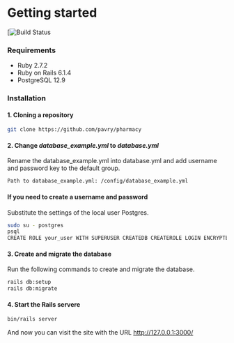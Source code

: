 # Getting started

[![Build Status](https://app.travis-ci.com/pavry/pharmacy.svg?branch=master)

### Requirements

- Ruby 2.7.2
- Ruby on Rails 6.1.4
- PostgreSQL 12.9

### Installation

#### 1. Cloning a repository
```bash
git clone https://github.com/pavry/pharmacy
```
#### 2. Сhange *database_example.yml* to *database.yml*
Rename the database_example.yml into database.yml and add username and password key to the default group.
```bash
Path to database_example.yml: /config/database_example.yml
```
#### If you need to create a username and password
Substitute the settings of the local user Postgres.
```bash
sudo su - postgres
psql
CREATE ROLE your_user WITH SUPERUSER CREATEDB CREATEROLE LOGIN ENCRYPTED PASSWORD 'your_password';
```

#### 3. Create and migrate the database
Run the following commands to create and migrate the database.
```bash
rails db:setup
rails db:migrate
```
#### 4. Start the Rails servere

```bash
bin/rails server
```
And now you can visit the site with the URL http://127.0.0.1:3000/
